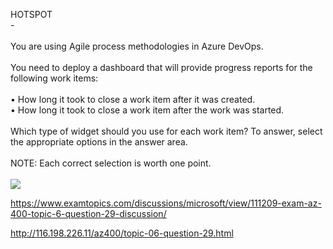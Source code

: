 HOTSPOT<br/> -<br/><br/>You are using Agile process methodologies in Azure DevOps.<br/><br/>You need to deploy a dashboard that will provide progress reports for the following work items:<br/><br/>•	How long it took to close a work item after it was created.<br/>•	How long it took to close a work item after the work was started.<br/><br/>Which type of widget should you use for each work item? To answer, select the appropriate options in the answer area.<br/><br/>NOTE: Each correct selection is worth one point.<br/><br/><img src="https://img.examtopics.com/az-400/image48.png"/><p><a href="https://www.examtopics.com/discussions/microsoft/view/111209-exam-az-400-topic-6-question-29-discussion/">https://www.examtopics.com/discussions/microsoft/view/111209-exam-az-400-topic-6-question-29-discussion/</a></p><p><a href="http://116.198.226.11/az400/topic-06-question-29.html">http://116.198.226.11/az400/topic-06-question-29.html</a></p><script src="https://giscus.app/client.js"                    data-repo="azsamples/az204"                    data-repo-id="R_kgDOMRXzDQ"                    data-category="General"                    data-category-id="DIC_kwDOMRXzDc4Cgi27"                    data-mapping="pathname"                    data-strict="0"                    data-reactions-enabled="0"                    data-emit-metadata="0"                    data-input-position="bottom"                    data-theme="preferred_color_scheme"                    data-lang="en"                    crossorigin="anonymous"                    async>                    </script>
